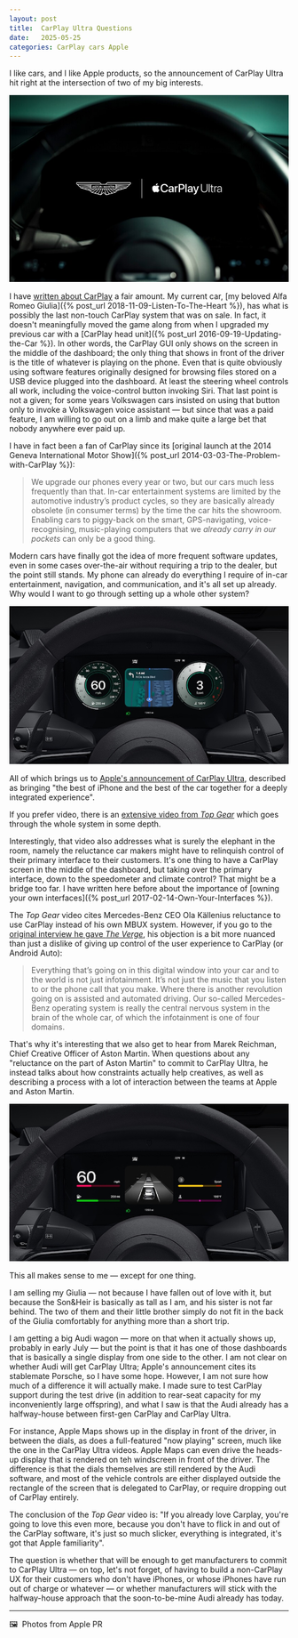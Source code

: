 ```yaml
---
layout: post
title:  CarPlay Ultra Questions
date:   2025-05-25
categories: CarPlay cars Apple 
---
```


I like cars, and I like Apple products, so the announcement of CarPlay Ultra hit right at the intersection of two of my big interests.

![CarPlay Ultra in an Aston Martin dashboard](/images/motor283-Aston_Martin_Apple_CarPlay_Ultra_02-2578651128.jpg)

I have [written about CarPlay](https://findthethread.blog/categories/#CarPlay) a fair amount. My current car, [my beloved Alfa Romeo Giulia]({% post_url 2018-11-09-Listen-To-The-Heart %}), has what is possibly the last non-touch CarPlay system that was on sale. In fact, it doesn't meaningfully moved the game along from when I upgraded my previous car with a [CarPlay head unit]({% post_url 2016-09-19-Updating-the-Car %}). In other words, the CarPlay GUI only shows on the screen in the middle of the dashboard; the only thing that shows in front of the driver is the title of whatever is playing on the phone. Even that is quite obviously using software features originally designed for browsing files stored on a USB device plugged into the dashboard. At least the steering wheel controls all work, including the voice-control button invoking Siri. That last point is not a given; for some years Volkswagen cars insisted on using that button only to invoke a Volkswagen voice assistant — but since that was a paid feature, I am willing to go out on a limb and make quite a large bet that nobody anywhere ever paid up.

I have in fact been a fan of CarPlay since its [original launch at the 2014 Geneva International Motor Show]({% post_url 2014-03-03-The-Problem-with-CarPlay %}):

> We upgrade our phones every year or two, but our cars much less frequently than that. In-car entertainment systems are limited by the automotive industry’s product cycles, so they are basically already obsolete (in consumer terms) by the time the car hits the showroom. Enabling cars to piggy-back on the smart, GPS-navigating, voice-recognising, music-playing computers that we *already carry in our pockets* can only be a good thing.

Modern cars have finally got the idea of more frequent software updates, even in some cases over-the-air without requiring a trip to the dealer, but the point still stands. My phone can already do everything I require of in-car entertainment, navigation, and communication, and it's all set up already. Why would I want to go through setting up a whole other system?

![CarPlay Ultra in an Aston Martin dashboard](/images/Apple-CarPlay-Ultra-cluster-Maps_big.jpg.large_2x.jpg)

All of which brings us to [Apple's announcement of CarPlay Ultra](https://www.apple.com/newsroom/2025/05/carplay-ultra-the-next-generation-of-carplay-begins-rolling-out-today/), described as bringing "the best of iPhone and the best of the car together for a deeply integrated experience".

If you prefer video, there is an [extensive video from *Top Gear*](https://www.youtube.com/watch?v=EQlLjVraA9g) which goes through the whole system in some depth. 

Interestingly, that video also addresses what is surely the elephant in the room, namely the reluctance car makers might have to relinquish control of their primary interface to their customers. It's one thing to have a CarPlay screen in the middle of the dashboard, but taking over the primary interface, down to the speedometer and climate control? That might be a bridge too far. I have written here before about the importance of [owning your own interfaces]({% post_url 2017-02-14-Own-Your-Interfaces %}).

The *Top Gear* video cites Mercedes-Benz CEO Ola Källenius reluctance to use CarPlay instead of his own MBUX system. However, if you go to the [original interview he gave *The Verge*](https://www.theverge.com/24140551/mercedes-benz-ola-kallenius-ev-gwagen-carplay-apple), his objection is a bit more nuanced than just a dislike of giving up control of the user experience to CarPlay (or Android Auto):

> Everything that’s going on in this digital window into your car and to the world is not just infotainment. It’s not just the music that you listen to or the phone call that you make. Where there is another revolution going on is assisted and automated driving. Our so-called Mercedes-Benz operating system is really the central nervous system in the brain of the whole car, of which the infotainment is one of four domains.

That's why it's interesting that we also get to hear from Marek Reichman, Chief Creative Officer of Aston Martin. When questions about any "reluctance on the part of Aston Martin" to commit to CarPlay Ultra, he instead talks about how constraints actually help creatives, as well as describing a process with a lot of interaction between the teams at Apple and Aston Martin.

![CarPlay Ultra in an Aston Martin dashboard](/images/Apple-CarPlay-Ultra-instrument-cluster-themes-02_big.jpg.large_2x.jpg)

This all makes sense to me — except for one thing. 

I am selling my Giulia — not because I have fallen out of love with it, but because the Son&Heir is basically as tall as I am, and his sister is not far behind. The two of them and their little brother simply do not fit in the back of the Giulia comfortably for anything more than a short trip.

I am getting a big Audi wagon — more on that when it actually shows up, probably in early July — but the point is that it has one of those dashboards that is basically a single display from one side to the other. I am not clear on whether Audi will get CarPlay Ultra; Apple's announcement cites its stablemate Porsche, so I have some hope. However, I am not sure how much of a difference it will actually make. I made sure to test CarPlay support during the test drive (in addition to rear-seat capacity for my inconveniently large offspring), and what I saw is that the Audi already has a halfway-house between first-gen CarPlay and CarPlay Ultra.

For instance, Apple Maps shows up in the display in front of the driver, in between the dials, as does a full-featured "now playing" screen, much like the one in the CarPlay Ultra videos. Apple Maps can even drive the heads-up display that is rendered on teh windscreen in front of the driver. The difference is that the dials themselves are still rendered by the Audi software, and most of the vehicle controls are either displayed outside the rectangle of the screen that is delegated to CarPlay, or require dropping out of CarPlay entirely.

The conclusion of the *Top Gear* video is: "If you already love Carplay, you're going to love this even more, because you don't have to flick in and out of the CarPlay software, it's just so much slicker, everything is integrated, it's got that Apple familiarity". 

The question is whether that will be enough to get manufacturers to commit to CarPlay Ultra — on top, let's not forget, of having to build a non-CarPlay UX for their customers who don't have iPhones, or whose iPhones have run out of charge or whatever — or whether manufacturers will stick with the halfway-house approach that the soon-to-be-mine Audi already has today.

***

🖼️  Photos from Apple PR